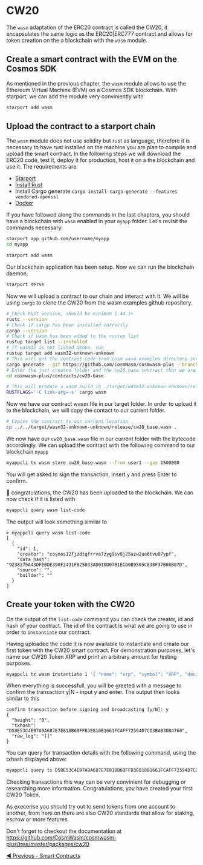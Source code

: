 # CW20

The `wasm` adaptation of the ERC20 contract is called the CW20, it encapsulates the same logic as the ERC20|ERC777 contract and allows for token creation on the a blockchain with the `wasm` module. 

## Create a smart contract with the EVM on the Cosmos SDK

As mentioned in the previous chapter, the `wasm` module allows to use the Ethereum Virtual Machine (EVM) on a Cosmos SDK blockchain. With starport, we can add the module very conviniently with

```bash
starport add wasm
```

## Upload the contract to a starport chain

The `wasm` module does not use solidity but rust as language, therefore it is necessary to have rust installed on the machine you are plan to compile and upload the smart contract. In the following steps we will download the ERC20 code, test it, deploy it for production, host it on a the blockchain and use it.
The requirements are:

- [Starport](https://github.com/tendermint/starport)
- [Install Rust](https://www.rust-lang.org/)
- Install Cargo generate
`cargo install cargo-generate --features vendored-openssl`
- [Docker](https://www.docker.com/)

If you have followed along the commands in the last chapters, you should have a blockchain with `wasm` enabled in your `myapp` folder. Let's revisit the commands necessary:

```bash
starport app github.com/username/myapp
cd myapp
```

```bash
starport add wasm
```

Our blockchain application has been setup. Now we can run the blockchain daemon.

```bash
starport serve
```

Now we will upload a contract to our chain and interact with it. We will be using `cargo` to clone the CW20 from the wasm examples github repository.

```bash
# Check Rust version, should be minimum 1.44.1+
rustc --version
# Check if cargo has been installed correctly
cargo --version
# Check if wasm has been added to the rustup list
rustup target list --installed
# If wasm32 is not listed above, run 
rustup target add wasm32-unknown-unknown
# This will get the contract code from cosm wasm examples directory into the name folder
cargo generate --git https://github.com/CosmWasm/cosmwasm-plus --branch master --name cosmwasm-plus
# Enter the just created folder and the cw20 base contract that we are interested int
cd cosmwasm-plus/contracts/cw20-base

# This will produce a wasm build in ./target/wasm32-unknown-unknown/release/cw20_base.wasm
RUSTFLAGS='-C link-arg=-s' cargo wasm
```

Now we have our contract wasm file in our target folder. In order to upload it to the blockchain, we will copy the contact to our current folder.

```bash
# Copies the contract to our current location
cp ../../target/wasm32-unknown-unknown/release/cw20_base.wasm .
```

We now have our `cw20_base.wasm` file in our current folder with the bytecode accordingly. We can upload the contract with the following command to our blockchain `myapp`

```bash
myappcli tx wasm store cw20_base.wasm --from user1 --gas 1500000
```

You will get asked to sign the transaction, insert `y` and press Enter to confirm.

:tada: congratulations, the CW20 has been uploaded to the blockchain.
We can now check if it is listed with

```bash
myappcli query wasm list-code
```

The output will look something similar to

```
> myappcli query wasm list-code
[
  {
    "id": 1,
    "creator": "cosmos12fjzdtqfrrve7zyg9sv8j25azw2ua6tvu07ypf",
    "data_hash": "9238275A43DFE0DE390F2431F825D33AD010D07B1ECD0B9505C838F37B08B07D",
    "source": "",
    "builder": ""
  }
]
```

## Create your token with the CW20

On the output of the `list-code` command you can check the creator, id and hash of your contract. The id of the contract is what we are going to use in order to `instantiate` our contract. 

Having uploaded the code it is now available to instantiate and create our first token with the CW20 smart contract. 
For demonstration purposes, let's name our CW20 Token XRP and print an arbitrary amount for testing purposes.

```bash
myappcli tx wasm instantiate 1 '{ "name": "xrp", "symbol": "XRP", "decimals": 8, "initial_balances": [ { "address": "cosmos12fjzdtqfrrve7zyg9sv8j25azw2ua6tvu07ypf", "amount": 10000000000 } ]}' --from user1 --label xrp --gas 1000000
```

When everything is successfull, you will be greeted with a message to confirm the transaction y|N - input y and enter.
The output then looks similar to this

```
confirm transaction before signing and broadcasting [y/N]: y
{
  "height": "0",
  "txhash": "D58E53C4E97A9A687E7E818B68FFB3E810B1661FCAFF72594D7CD3BAB3DB4760",
  "raw_log": "[]"
}
```

You can query for transaction details with the following command, using the txhash displayed above:

```bash
myappcli query tx D58E53C4E97A9A687E7E818B68FFB3E810B1661FCAFF72594D7CD3BAB3DB4760
```

Checking transactions this way can be very convinient for debugging or researching more information.
Congratulations, you have created your first CW20 Token.

As execerise you should try out to send tokens from one account to another, from here on there are also CW20 standards that allow for staking, escrow or more features.

Don't forget to checkout the documentation at https://github.com/CosmWasm/cosmwasm-plus/tree/master/packages/cw20

[◀️ Previous - Smart Contracts](../../04_usecases/01_smart_contracts/01_smart_contracts.md)
